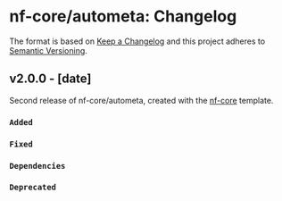 # nf-core/autometa: Changelog

The format is based on [Keep a Changelog](https://keepachangelog.com/en/1.0.0/)
and this project adheres to [Semantic Versioning](https://semver.org/spec/v2.0.0.html).

## v2.0.0 - [date]

Second release of nf-core/autometa, created with the [nf-core](https://nf-co.re/) template.

### `Added`

### `Fixed`

### `Dependencies`

### `Deprecated`
